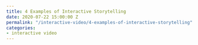 ```yaml
---
title: 4 Examples of Interactive Storytelling
date: 2020-07-22 15:00:00 Z
permalink: "/interactive-video/4-examples-of-interactive-storytelling"
categories:
- interactive video
---
```



